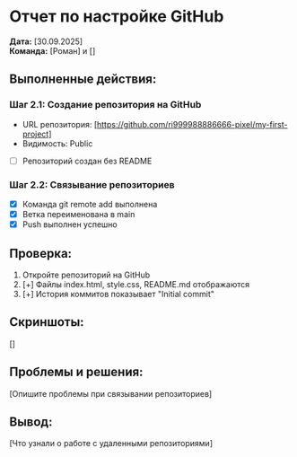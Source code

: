 # Отчет по настройке GitHub

**Дата:** [30.09.2025]  
**Команда:** [Роман] и []

## Выполненные действия:

### Шаг 2.1: Создание репозитория на GitHub
- URL репозитория: [https://github.com/ri999988886666-pixel/my-first-project]
- Видимость: Public
- [ ] Репозиторий создан без README

### Шаг 2.2: Связывание репозиториев
- [x] Команда git remote add выполнена
- [x] Ветка переименована в main
- [x] Push выполнен успешно

## Проверка:
1. Откройте репозиторий на GitHub
2. [+] Файлы index.html, style.css, README.md отображаются
3. [+] История коммитов показывает "Initial commit"

## Скриншоты:
[]

## Проблемы и решения:
[Опишите проблемы при связывании репозиториев]

## Вывод:

[Что узнали о работе с удаленными репозиториями]
